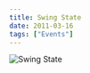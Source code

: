 ```yaml
---
title: Swing State
date: 2011-03-16
tags: ["Events"]
---
```


![Swing State](/rm_ation/images/2011-03-16.jpg)
